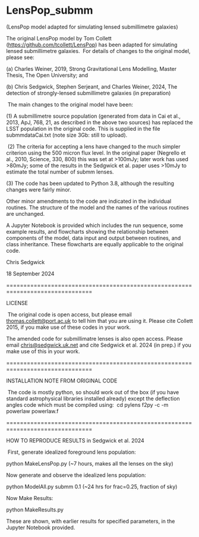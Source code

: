 # LensPop_submm
(LensPop model adapted for simulating lensed submillimetre galaxies)
​

The original LensPop model by Tom Collett (https://github.com/tcollett/LensPop) has been adapted for simulating lensed submillimetre galaxies.
​
For details of changes to the original model, please see: 

(a) Charles Weiner, 2019, Strong Gravitational Lens Modelling, Master Thesis, The Open University; and

(b) Chris Sedgwick, Stephen Serjeant, and Charles Weiner, 2024, The detection of strongly-lensed submillimetre galaxies (in preparation)


​
The main changes to the original model have been:
    
(1) A submillimetre source population (generated from data in Cai et al., 2013, ApJ, 768, 21, as described in the above two sources) has replaced the LSST population in the original code. This is supplied in the file submmdataCai.txt (note size 3Gb: still to upload).

​
(2) The criteria for accepting a lens have changed to the much simpler criterion using the 500 micron flux level. In the original paper (Negrello et al., 2010, Science, 330, 800) this was set at >100mJy; later work has used >80mJy; some of the results in the Sedgwick et al. paper uses >10mJy to estimate the total number of submm lenses.


(3) The code has been updated to Python 3.8, although the resulting changes were fairly minor.

Other minor amendments to the code are indicated in the individual routines. The structure of the model and the names of the various routines are unchanged.

A Jupyter Notebook is provided which includes the run sequence, some example results, and flowcharts showing the relationship between components of the model, data input and output between routines, and class inheritance. These flowcharts are equally applicable to the original code.

Chris Sedgwick

18 September 2024

===============================================================================

LICENSE

​
The original code is open access, but please email thomas.collett@port.ac.uk to tell him that you are using it. Please cite Collett 2015, if you make use of these codes in your work.

The amended code for submillimatre lenses is also open access. Please email chris@sedgwick.uk.net and cite Sedgwick et al. 2024 (in prep.) if you make use of this in your work. 

===============================================================================

INSTALLATION NOTE FROM ORIGINAL CODE


​
The code is mostly python, so should work out of the box (if you have standard astrophysical libraries installed already) except the deflection angles code which must be compiled using:
​
cd pylens
f2py -c -m powerlaw powerlaw.f

===============================================================================    
   
HOW TO REPRODUCE RESULTS in Sedgwick et al. 2024 

​
First, generate idealized foreground lens population:

   python   MakeLensPop.py (~7 hours, makes all the lenses on the sky)


Now generate and observe the idealized lens population:

   python ModelAll.py submm 0.1 (~24 hrs for frac=0.25, fraction of sky)


Now Make Results:

   python MakeResults.py


These are shown, with earlier results for specified parameters, in the Jupyter Notebook provided.
